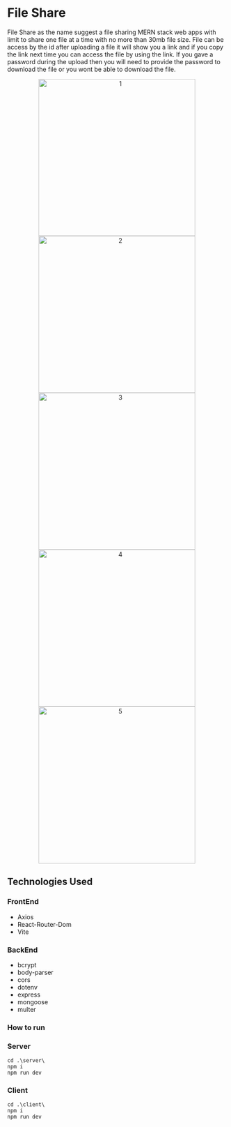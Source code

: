# File Share

File Share as the name suggest a file sharing MERN stack web apps with limit to share one file at a time with no more than 30mb file size. File can be access by the id after uploading a file it will show you a link and if you copy the link next time you can access the file by using the link. If you gave a password during the upload then you will need to provide the password to download the file or you wont be able to download the file.

<p align="center">
  <img alt="1" src="https://github.com/Ulrich-Tonmoy/website-MERN/blob/main/file-share/ss/1.png" width="360px"/>
  <img alt="2" src="https://github.com/Ulrich-Tonmoy/website-MERN/blob/main/file-share/ss/2.png" width="360px"/>
  <img alt="3" src="https://github.com/Ulrich-Tonmoy/website-MERN/blob/main/file-share/ss/3.png" width="360px"/>
  <img alt="4" src="https://github.com/Ulrich-Tonmoy/website-MERN/blob/main/file-share/ss/4.png" width="360px"/>
  <img alt="5" src="https://github.com/Ulrich-Tonmoy/website-MERN/blob/main/file-share/ss/5.png" width="360px"/>
</p>

## Technologies Used

### FrontEnd

-   Axios
-   React-Router-Dom
-   Vite

### BackEnd

-   bcrypt
-   body-parser
-   cors
-   dotenv
-   express
-   mongoose
-   multer

### How to run

### Server

    cd .\server\
    npm i
    npm run dev

### Client

    cd .\client\
    npm i
    npm run dev
